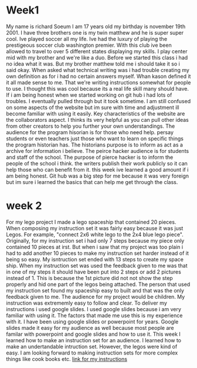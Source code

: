  # Week1
My name is richard Soeum I am 17 years old my birthday is november 19th 2001. I have three brothers one is my twin matthew and he is super super cool. Ive played soccer all my life.  Ive had the luxury of playing the prestigeous soccer club washington premier. With this club ive been allowed to travel to over 5 different states displaying my skills. I play center mid with my brother and we're like a duo.
Before we started this class i had no idea what it was. But my brother matthew told me i should take it so i said okay. When asked what technical writing was i had trouble creating my own definition as for i had no certain answers myself. Whan kason defined it it all made sense to me. That we're writing instructions somewhat for people to use. I thought this was cool because its a real life skill many should have. 
If i am being honest when we started working on git hub i had lots of troubles. I eventually pulled through but it took sometime. I am still confused on some aspects of the website but im sure with time and adjustment ill become familiar with using it easily. Key characteristics of the website are the collaborators aspect. I thinks its very helpful as you can pull other ideas from other creators to help you further your own understandings. 
The audience for the program hisorian is for those who need help. persay students or even teachers just those who want to learn on specific things the program historian has. The historians purpose is to inform as act as a archive for information i believe. The peirce hacker audience is for students and staff of the school. The purpose of pierce hacker is to inform the people of the school i think. the writers publish their work publicly so it can help those who can benefit from it.
this week ive learned a good amount if i am being honest. Git hub was a big step for me because it was very foreign but im sure i learned the basics that can help me get through the class.
 # week 2
For my lego project I made a lego spaceship that contained 20 pieces. When composing my instruction set it was fairly easy because it was just Legos. For example, "connect 2x6 white lego to the 2x4 blue lego piece". Originally, for my instruction set i had only 7 steps because my piece only contained 10 pieces at irst. But when i saw that my project was too plain i had to add another 10 pieces to make my instruction set harder instead of it being so easy. My isntruction set ended with 13 steps to create my space ship. When my instruction set was used the feedback given to me was that in one of my steps it should have been put into 2 steps or add 2 pictures instead of 1. This is because the 1st picture did not not show the step properly and hid one part of the legos being attached. The person that used my instruction set found my spaceship easy to built and that was the only feedback given to me.
The audience for my project would be children. My instruction was extrememly easy to follow and clear.
To deliver my instructions i used google slides. I used google slides because i am very familiar with using it. The factors that made me use this is my experience with it. I have been using google slides or powerpoint for years. Google slides made it easy for my audience as well because most people are familar with powerpoint and google slides and how to use it. 
This week I learned how to make an instruction set for an audience. I learned how to make an undertandable intruction set. However, the legos were kind of easy. I am looking forward to making instruction sets for more complex things like cook books etc.
[link for my instructions](https://docs.google.com/presentation/d/1mPAmw52x__vYAE4A6KssZtD0IO_cTzg3VKP7uu_Jkr0/edit?usp=sharing)
